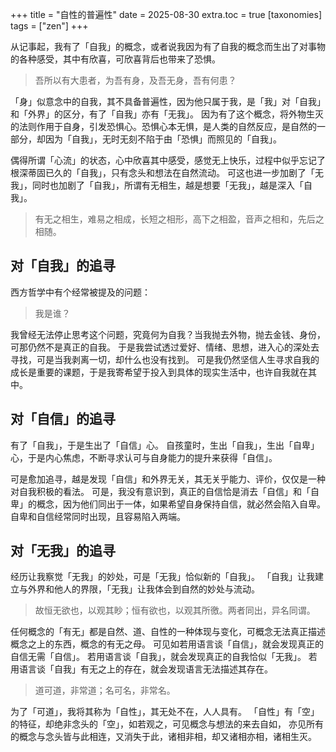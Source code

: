+++
title = "自性的普遍性"
date = 2025-08-30
extra.toc = true
[taxonomies]
tags = ["zen"]
+++

从记事起，我有了「自我」的概念，或者说我因为有了自我的概念而生出了对事物的各种感受，其中有欣喜，可欣喜背后也带来了恐惧。

> 吾所以有大患者，为吾有身，及吾无身，吾有何患？

「身」似意念中的自我，其不具备普遍性，因为他只属于我，是「我」对「自我」和「外界」的区分，有了「自我」亦有「无我」。
因为有了这个概念，将外物生灭的法则作用于自身，引发恐惧心。恐惧心本无惧，是人类的自然反应，是自然的一部分，却因为「自我」，无时无刻不陷于由「恐惧」而照见的「自我」。

偶得所谓「心流」的状态，心中欣喜其中感受，感觉无上快乐，过程中似乎忘记了根深蒂固已久的「自我」，只有念头和想法在自然流动。
可这也进一步加剧了「无我」，同时也加剧了「自我」，所谓有无相生，越是想要「无我」，越是深入「自我」。

> 有无之相生，难易之相成，长短之相形，高下之相盈，音声之相和，先后之相随。


## 对「自我」的追寻

西方哲学中有个经常被提及的问题：

> 我是谁？

我曾经无法停止思考这个问题，究竟何为自我？当我抛去外物，抛去金钱、身份，可那仍然不是真正的自我。
于是我尝试透过爱好、情绪、思想，进入心的深处去寻找，可是当我剥离一切，却什么也没有找到。
可是我仍然坚信人生寻求自我的成长是重要的课题，于是我寄希望于投入到具体的现实生活中，也许自我就在其中。

## 对「自信」的追寻
有了「自我」，于是生出了「自信」心。
自孩童时，生出「自我」，生出「自卑」心，于是内心焦虑，不断寻求认可与自身能力的提升来获得「自信」。

可是愈加追寻，越是发现「自信」和外界无关，其无关乎能力、评价，仅仅是一种对自我积极的看法。
可是，我没有意识到，真正的自信恰是消去「自信」和「自卑」的概念，因为他们同出于一体，如果希望自身保持自信，就必然会陷入自卑。
自卑和自信经常同时出现，且容易陷入两端。


## 对「无我」的追寻
经历让我察觉「无我」的妙处，可是「无我」恰似新的「自我」。
「自我」让我建立与外界和他人的界限，「无我」让我体会到自然的妙处与流动。

> 故恒无欲也，以观其眇；恒有欲也，以观其所徼。两者同出，异名同谓。

任何概念的「有无」都是自然、道、自性的一种体现与变化，可概念无法真正描述概念之上的东西，概念的有无之母。
可见如若用语言谈「自信」，就会发现真正的自信无需「自信」。
若用语言谈「自我」，就会发现真正的自我恰似「无我」。
若用语言谈「自我」有无之上的存在，就会发现语言无法描述其存在。

> 道可道，非常道；名可名，非常名。

为了「可道」，我将其称为「自性」，其无处不在，人人具有。
「自性」有「空」的特征，却绝非念头的「空」，如若观之，可见概念与想法的来去自如，
亦见所有的概念与念头皆与此相连，又消失于此，诸相非相，却又诸相亦相，诸相生灭。



